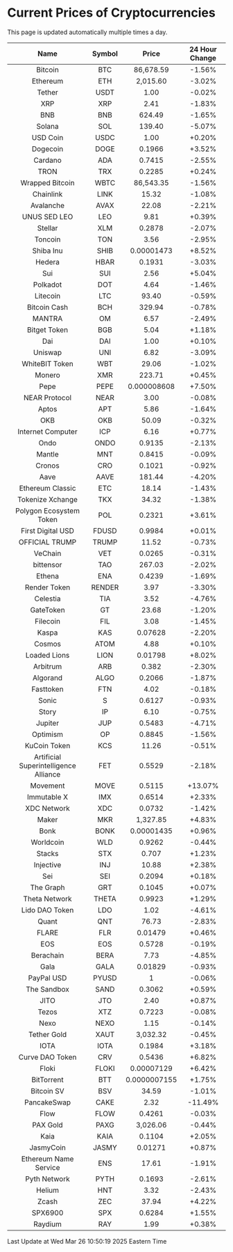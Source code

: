 # Current Prices of Cryptocurrencies
This page is updated automatically multiple times a day.

| Name | Symbol | Price | 24 Hour Change |
| :---: |:---:| :---: | :---: |
| Bitcoin | BTC | 86,678.59 | -1.56% |
| Ethereum | ETH | 2,015.60 | -3.02% |
| Tether | USDT | 1.00 | -0.02% |
| XRP | XRP | 2.41 | -1.83% |
| BNB | BNB | 624.49 | -1.65% |
| Solana | SOL | 139.40 | -5.07% |
| USD Coin | USDC | 1.00 | +0.20% |
| Dogecoin | DOGE | 0.1966 | +3.52% |
| Cardano | ADA | 0.7415 | -2.55% |
| TRON | TRX | 0.2285 | +0.24% |
| Wrapped Bitcoin | WBTC | 86,543.35 | -1.56% |
| Chainlink | LINK | 15.32 | -1.08% |
| Avalanche | AVAX | 22.08 | -2.21% |
| UNUS SED LEO | LEO | 9.81 | +0.39% |
| Stellar | XLM | 0.2878 | -2.07% |
| Toncoin | TON | 3.56 | -2.95% |
| Shiba Inu | SHIB | 0.00001473 | +8.52% |
| Hedera | HBAR | 0.1931 | -3.03% |
| Sui | SUI | 2.56 | +5.04% |
| Polkadot | DOT | 4.64 | -1.46% |
| Litecoin | LTC | 93.40 | -0.59% |
| Bitcoin Cash | BCH | 329.94 | -0.78% |
| MANTRA | OM | 6.57 | -2.49% |
| Bitget Token | BGB | 5.04 | +1.18% |
| Dai | DAI | 1.00 | +0.10% |
| Uniswap | UNI | 6.82 | -3.09% |
| WhiteBIT Token | WBT | 29.06 | -1.02% |
| Monero | XMR | 223.71 | +0.45% |
| Pepe | PEPE | 0.000008608 | +7.50% |
| NEAR Protocol | NEAR | 3.00 | -0.08% |
| Aptos | APT | 5.86 | -1.64% |
| OKB | OKB | 50.09 | -0.32% |
| Internet Computer | ICP | 6.16 | +0.77% |
| Ondo | ONDO | 0.9135 | -2.13% |
| Mantle | MNT | 0.8415 | -0.09% |
| Cronos | CRO | 0.1021 | -0.92% |
| Aave | AAVE | 181.44 | -4.20% |
| Ethereum Classic | ETC | 18.14 | -1.43% |
| Tokenize Xchange | TKX | 34.32 | -1.38% |
| Polygon Ecosystem Token | POL | 0.2321 | +3.61% |
| First Digital USD | FDUSD | 0.9984 | +0.01% |
| OFFICIAL TRUMP | TRUMP | 11.52 | -0.73% |
| VeChain | VET | 0.0265 | -0.31% |
| bittensor | TAO | 267.03 | -2.02% |
| Ethena | ENA | 0.4239 | -1.69% |
| Render Token | RENDER | 3.97 | -3.30% |
| Celestia | TIA | 3.52 | -4.76% |
| GateToken | GT | 23.68 | -1.20% |
| Filecoin | FIL | 3.08 | -1.45% |
| Kaspa | KAS | 0.07628 | -2.20% |
| Cosmos | ATOM | 4.88 | +0.10% |
| Loaded Lions | LION | 0.01798 | +8.02% |
| Arbitrum | ARB | 0.382 | -2.30% |
| Algorand | ALGO | 0.2066 | -1.87% |
| Fasttoken | FTN | 4.02 | -0.18% |
| Sonic | S | 0.6127 | -0.93% |
| Story | IP | 6.10 | -0.75% |
| Jupiter | JUP | 0.5483 | -4.71% |
| Optimism | OP | 0.8845 | -1.56% |
| KuCoin Token | KCS | 11.26 | -0.51% |
| Artificial Superintelligence Alliance | FET | 0.5529 | -2.18% |
| Movement | MOVE | 0.5115 | +13.07% |
| Immutable X | IMX | 0.6514 | +2.33% |
| XDC Network | XDC | 0.0732 | -1.42% |
| Maker | MKR | 1,327.85 | +4.83% |
| Bonk | BONK | 0.00001435 | +0.96% |
| Worldcoin | WLD | 0.9262 | -0.44% |
| Stacks | STX | 0.707 | +1.23% |
| Injective | INJ | 10.88 | +2.38% |
| Sei | SEI | 0.2094 | +0.18% |
| The Graph | GRT | 0.1045 | +0.07% |
| Theta Network | THETA | 0.9923 | +1.29% |
| Lido DAO Token | LDO | 1.02 | -4.61% |
| Quant | QNT | 76.73 | -2.83% |
| FLARE | FLR | 0.01479 | +0.46% |
| EOS | EOS | 0.5728 | -0.19% |
| Berachain | BERA | 7.73 | -4.85% |
| Gala | GALA | 0.01829 | -0.93% |
| PayPal USD | PYUSD | 1 | -0.06% |
| The Sandbox | SAND | 0.3062 | +0.59% |
| JITO | JTO | 2.40 | +0.87% |
| Tezos | XTZ | 0.7223 | -0.08% |
| Nexo | NEXO | 1.15 | -0.14% |
| Tether Gold | XAUT | 3,032.32 | -0.45% |
| IOTA | IOTA | 0.1984 | +3.18% |
| Curve DAO Token | CRV | 0.5436 | +6.82% |
| Floki | FLOKI | 0.00007129 | +6.42% |
| BitTorrent | BTT | 0.0000007155 | +1.75% |
| Bitcoin SV | BSV | 34.59 | -1.01% |
| PancakeSwap | CAKE | 2.32 | -11.49% |
| Flow | FLOW | 0.4261 | -0.03% |
| PAX Gold | PAXG | 3,026.06 | -0.44% |
| Kaia | KAIA | 0.1104 | +2.05% |
| JasmyCoin | JASMY | 0.01271 | +0.87% |
| Ethereum Name Service | ENS | 17.61 | -1.91% |
| Pyth Network | PYTH | 0.1693 | -2.61% |
| Helium | HNT | 3.32 | -2.43% |
| Zcash | ZEC | 37.94 | +4.22% |
| SPX6900 | SPX | 0.6284 | +1.55% |
| Raydium | RAY | 1.99 | +0.38% |

Last Update at Wed Mar 26 10:50:19 2025 Eastern Time